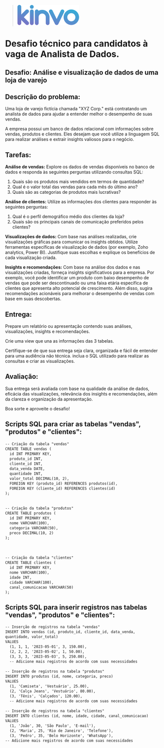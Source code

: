 > ![Logo Kinvo](https://github.com/kinvoapp/kinvo-mobile-test/blob/master/logo.svg)


# Desafio técnico para candidatos à vaga de Analista de Dados.

## Desafio: Análise e visualização de dados de uma loja de varejo

## Descrição do problema:
Uma loja de varejo fictícia chamada "XYZ Corp." está contratando um analista de dados para ajudar a entender melhor o desempenho de suas vendas. 

A empresa possui um banco de dados relacional com informações sobre vendas, produtos e clientes. Eles desejam que você utilize a linguagem SQL para realizar análises e extrair insights valiosos para o negócio.

## Tarefas:

**Análise de vendas:** Explore os dados de vendas disponíveis no banco de dados e responda às seguintes perguntas utilizando consultas SQL:

1. Quais são os produtos mais vendidos em termos de quantidade?
2. Qual é o valor total das vendas para cada mês do último ano?
3. Quais são as categorias de produtos mais lucrativas?

**Análise de clientes:** Utilize as informações dos clientes para responder às seguintes perguntas:

1. Qual é o perfil demográfico médio dos clientes da loja?
2. Quais são os principais canais de comunicação preferidos pelos clientes?

**Visualizações de dados:** Com base nas análises realizadas, crie visualizações gráficas para comunicar os insights obtidos. Utilize ferramentas específicas de visualização de dados (por exemplo, Zoho analytics, Power BI). Justifique suas escolhas e explique os benefícios de cada visualização criada.

**Insights e recomendações:** Com base na análise dos dados e nas visualizações criadas, forneça insights significativos para a empresa. Por exemplo, você pode identificar um produto com baixo desempenho de vendas que pode ser descontinuado ou uma faixa etária específica de clientes que apresenta alto potencial de crescimento. Além disso, sugira recomendações acionáveis para melhorar o desempenho de vendas com base em suas descobertas.



## Entrega:
Prepare um relatório ou apresentação contendo suas análises, visualizações, insights e recomendações. 

Crie uma view que una as informações das 3 tabelas.

Certifique-se de que sua entrega seja clara, organizada e fácil de entender para uma audiência não técnica. inclua o SQL utilizado para realizar as consultas e criar as visualizações.



## Avaliação:
Sua entrega será avaliada com base na qualidade da análise de dados, eficácia das visualizações, relevância dos insights e recomendações, além da clareza e organização da apresentação.

Boa sorte e aproveite o desafio!


## Scripts SQL para criar as tabelas "vendas", "produtos" e "clientes":

```
-- Criação da tabela "vendas"
CREATE TABLE vendas (
  id INT PRIMARY KEY,
  produto_id INT,
  cliente_id INT,
  data_venda DATE,
  quantidade INT,
  valor_total DECIMAL(10, 2),
  FOREIGN KEY (produto_id) REFERENCES produtos(id),
  FOREIGN KEY (cliente_id) REFERENCES clientes(id)
);


-- Criação da tabela "produtos"
CREATE TABLE produtos (
  id INT PRIMARY KEY,
  nome VARCHAR(100),
  categoria VARCHAR(50),
  preco DECIMAL(10, 2)
);



-- Criação da tabela "clientes"
CREATE TABLE clientes (
  id INT PRIMARY KEY,
  nome VARCHAR(100),
  idade INT,
  cidade VARCHAR(100),
  canal_comunicacao VARCHAR(50)
);
```

## Scripts SQL para inserir registros nas tabelas "vendas", "produtos" e "clientes":

```
-- Inserção de registros na tabela "vendas"
INSERT INTO vendas (id, produto_id, cliente_id, data_venda, quantidade, valor_total)
VALUES
  (1, 1, 1, '2023-05-01', 3, 150.00),
  (2, 2, 2, '2023-05-02', 1, 50.00),
  (3, 3, 3, '2023-05-03', 5, 250.00),
  -- Adicione mais registros de acordo com suas necessidades

-- Inserção de registros na tabela "produtos"
INSERT INTO produtos (id, nome, categoria, preco)
VALUES
  (1, 'Camiseta', 'Vestuário', 25.00),
  (2, 'Calça Jeans', 'Vestuário', 80.00),
  (3, 'Tênis', 'Calçados', 120.00),
  -- Adicione mais registros de acordo com suas necessidades

-- Inserção de registros na tabela "clientes"
INSERT INTO clientes (id, nome, idade, cidade, canal_comunicacao)
VALUES
  (1, 'João', 30, 'São Paulo', 'E-mail'),
  (2, 'Maria', 25, 'Rio de Janeiro', 'Telefone'),
  (3, 'Pedro', 35, 'Belo Horizonte', 'WhatsApp'),
-- Adicione mais registros de acordo com suas necessidades

```
  
